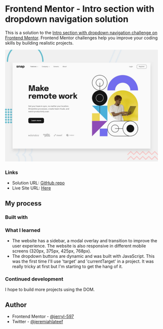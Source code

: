 # Frontend Mentor - Intro section with dropdown navigation solution

This is a solution to the [Intro section with dropdown navigation challenge on Frontend Mentor](https://www.frontendmentor.io/challenges/intro-section-with-dropdown-navigation-ryaPetHE5). Frontend Mentor challenges help you improve your coding skills by building realistic projects.

![Design preview for the Order summary card coding challenge](./design/desktop-preview.jpg)

### Links

- Solution URL: [GitHub repo](https://github.com/Jerryl-597/dropdownmenupage)
- Live Site URL: [Here](https://dropdownmenupage.netlify.app/)

## My process

### Built with

### What I learned
 - The website has a sidebar, a modal overlay and transition to improve the user experience. The website is also responsive in different mobile screens (320px, 375px, 425px, 768px). 
 - The dropdown buttons are dynamic and was built with JavaScript.
This was the first time I'll use 'target' and 'currentTarget' in a project. It was really tricky at first but I'm starting to get the hang of it.

### Continued development

I hope to build more projects using the DOM.

## Author

- Frontend Mentor - [@jerryl-597](https://www.frontendmentor.io/profile/Jerryl-597)
- Twitter - [@jeremiahlateef](https://www.twitter.com/jeremiahlateef)
